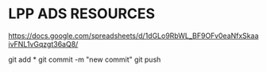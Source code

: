 # LPP ADS RESOURCES
https://docs.google.com/spreadsheets/d/1dGLo9RbWL_BF9OFv0eaNfxSkaaivFNL1vGqzgt36aQ8/


git add *
git commit -m "new commit"
git push
